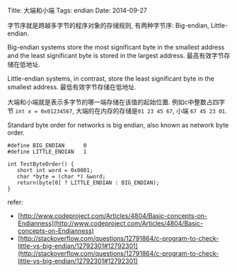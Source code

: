 Title: 大端和小端
Tags: endian
Date: 2014-09-27

字节序就是跨越多字节的程序对象的存储规则, 有两种字节序: Big-endian, Little-endian. 

Big-endian systems store the most significant byte in the smallest address and the least significant byte is stored in the largest address. 最高有效字节存储在低地址.

Little-endian systems, in contrast, store the least significant byte in the smallest address. 最低有效字节存储在低地址.

大端和小端就是表示多字节的哪一端存储在该值的起始位置. 例如c中整数占四字节 `int x = 0x01234567`, 大端的在内存的存储是`01 23 45 67`, 小端 `67 45 23 01`.

Standard byte order for networks is big endian, also known as network byte order.

    #define BIG_ENDIAN      0
    #define LITTLE_ENDIAN   1

    int TestByteOrder() {
       short int word = 0x0001;
       char *byte = (char *) &word;
       return(byte[0] ? LITTLE_ENDIAN : BIG_ENDIAN);
    }

refer:

- [http://www.codeproject.com/Articles/4804/Basic-concepts-on-Endianness](http://www.codeproject.com/Articles/4804/Basic-concepts-on-Endianness)
- [http://stackoverflow.com/questions/12791864/c-program-to-check-little-vs-big-endian/12792301#12792301](http://stackoverflow.com/questions/12791864/c-program-to-check-little-vs-big-endian/12792301#12792301)

